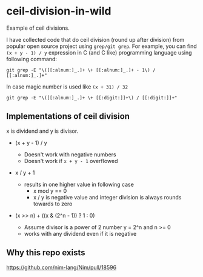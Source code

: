 # ceil-division-in-wild
Example of ceil divisions.

I have collected code that do ceil division (round up after division) from popular open source project using `grep/git grep`.
For example, you can find `(x + y - 1) / y` expression in C (and C like) programming language using following command:
```
git grep -E "\([[:alnum:]_.]+ \+ [[:alnum:]_.]+ - 1\) / [[:alnum:]_.]+"
```

In case magic number is used like `(x + 31) / 32`
```
git grep -E "\([[:alnum:]_.]+ \+ [[:digit:]]+\) / [[:digit:]]+"
```

## Implementations of ceil division
x is dividend and y is divisor.
- (x + y - 1) / y
  - Doesn't work with negative numbers
  - Doesn't work if `x + y - 1` overflowed

- x / y + 1
  - results in one higher value in following case
    - x mod y == 0
    - x / y is negative value and integer division is always rounds towards to zero

- (x >> n) + ((x & (2^n - 1)) ? 1 : 0)
  - Assume divisor is a power of 2 number y = 2^n and n >= 0
  - works with any dividend even if it is negative

## Why this repo exists
https://github.com/nim-lang/Nim/pull/18596
